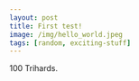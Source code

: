 ```yaml
---
layout: post
title: First test!
image: /img/hello_world.jpeg
tags: [random, exciting-stuff]
---
```


100 Trihards.
